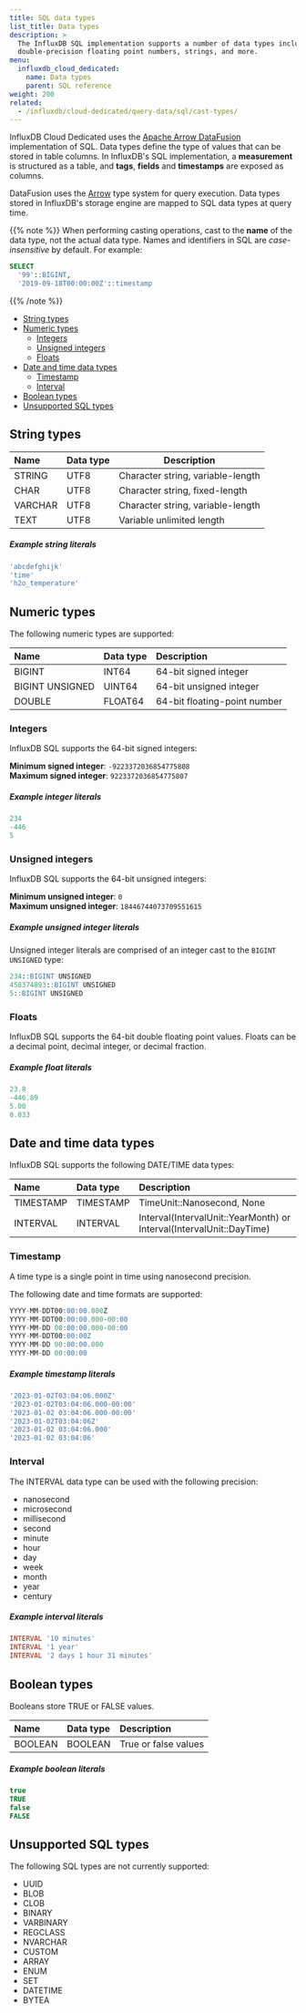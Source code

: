 ```yaml
---
title: SQL data types
list_title: Data types
description: >
  The InfluxDB SQL implementation supports a number of data types including 64-bit integers,
  double-precision floating point numbers, strings, and more.
menu:
  influxdb_cloud_dedicated:
    name: Data types
    parent: SQL reference
weight: 200
related:
  - /influxdb/cloud-dedicated/query-data/sql/cast-types/
---
```


InfluxDB Cloud Dedicated uses the [Apache Arrow DataFusion](https://arrow.apache.org/datafusion/) implementation of SQL.
Data types define the type of values that can be stored in table columns.
In InfluxDB's SQL implementation, a **measurement** is structured as a table,
and  **tags**, **fields** and **timestamps** are exposed as columns.

DataFusion uses the [Arrow](https://arrow.apache.org/) type system for query execution.
Data types stored in InfluxDB's storage engine are mapped to SQL data types at query time. 

{{% note %}}
When performing casting operations, cast to the **name** of the data type, not the actual data type. 
Names and identifiers in SQL are _case-insensitive_ by default. For example:

```sql
SELECT
  '99'::BIGINT, 
  '2019-09-18T00:00:00Z'::timestamp
```
{{% /note %}}

- [String types](#string-types)
- [Numeric types](#numeric-types)
  - [Integers](#integers)
  - [Unsigned integers](#unsigned-integers)
  - [Floats](#floats)
- [Date and time data types](#date-and-time-data-types)
  - [Timestamp](#timestamp)
  - [Interval ](#interval-)
- [Boolean types](#boolean-types)
- [Unsupported SQL types](#unsupported-sql-types)

## String types

| Name    | Data type | Description                       |
| :------ | :-------- | --------------------------------- |
| STRING  | UTF8      | Character string, variable-length |
| CHAR    | UTF8      | Character string, fixed-length    |
| VARCHAR | UTF8      | Character string, variable-length |
| TEXT    | UTF8      | Variable unlimited length         |

##### Example string literals

```sql
'abcdefghijk'
'time'
'h2o_temperature'
```

## Numeric types

The following numeric types are supported:

| Name            | Data type | Description                  |
| :-------------- | :-------- | :--------------------------- |
| BIGINT          | INT64     | 64-bit signed integer        |
| BIGINT UNSIGNED | UINT64    | 64-bit unsigned integer      |
| DOUBLE          | FLOAT64   | 64-bit floating-point number |

### Integers

InfluxDB SQL supports the 64-bit signed integers:

**Minimum signed integer**: `-9223372036854775808`  
**Maximum signed integer**: `9223372036854775807`

##### Example integer literals

```sql
234
-446
5
```

### Unsigned integers

InfluxDB SQL supports the 64-bit unsigned integers:

**Minimum unsigned integer**: `0`  
**Maximum unsigned integer**: `18446744073709551615`

##### Example unsigned integer literals

Unsigned integer literals are comprised of an integer cast to the `BIGINT UNSIGNED` type:

```sql
234::BIGINT UNSIGNED
458374893::BIGINT UNSIGNED
5::BIGINT UNSIGNED
```

### Floats

InfluxDB SQL supports the 64-bit double floating point values.
Floats can be a decimal point, decimal integer, or decimal fraction.

##### Example float literals

```sql
23.8
-446.89
5.00
0.033
```

## Date and time data types

InfluxDB SQL supports the following DATE/TIME data types:

| Name      | Data type | Description                                                          |
| :-------- | :-------- | :------------------------------------------------------------------- |
| TIMESTAMP | TIMESTAMP | TimeUnit::Nanosecond, None                                           |
| INTERVAL  | INTERVAL  | Interval(IntervalUnit::YearMonth) or Interval(IntervalUnit::DayTime) |

### Timestamp

A time type is a single point in time using nanosecond precision.  

The following date and time formats are supported:

```sql
YYYY-MM-DDT00:00:00.000Z 
YYYY-MM-DDT00:00:00.000-00:00 
YYYY-MM-DD 00:00:00.000-00:00 
YYYY-MM-DDT00:00:00Z
YYYY-MM-DD 00:00:00.000
YYYY-MM-DD 00:00:00
```

##### Example timestamp literals

```sql
'2023-01-02T03:04:06.000Z'
'2023-01-02T03:04:06.000-00:00'
'2023-01-02 03:04:06.000-00:00'
'2023-01-02T03:04:06Z'
'2023-01-02 03:04:06.000'
'2023-01-02 03:04:06'
```

### Interval 

The INTERVAL data type can be used with the following precision: 

- nanosecond
- microsecond
- millisecond
- second
- minute
- hour
- day 
- week
- month
- year
- century

##### Example interval literals
```sql
INTERVAL '10 minutes'
INTERVAL '1 year'
INTERVAL '2 days 1 hour 31 minutes'
```

## Boolean types

Booleans store TRUE or FALSE values. 

| Name    | Data type | Description          |
| :------ | :-------- | :------------------- |
| BOOLEAN | BOOLEAN   | True or false values |

##### Example boolean literals

```sql
true
TRUE
false
FALSE
```

## Unsupported SQL types

The following SQL types are not currently supported:

- UUID
- BLOB
- CLOB
- BINARY
- VARBINARY
- REGCLASS
- NVARCHAR
- CUSTOM
- ARRAY
- ENUM
- SET
- DATETIME
- BYTEA

